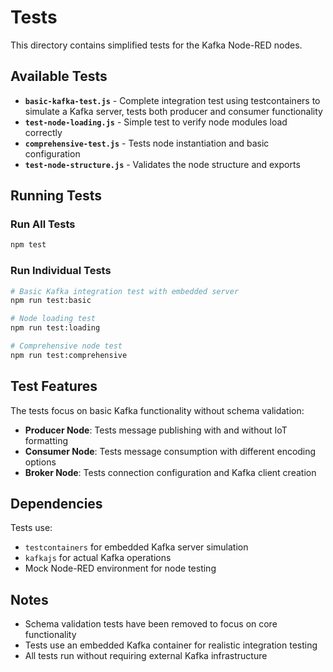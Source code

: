 # Tests

This directory contains simplified tests for the Kafka Node-RED nodes.

## Available Tests

- **`basic-kafka-test.js`** - Complete integration test using testcontainers to simulate a Kafka server, tests both producer and consumer functionality
- **`test-node-loading.js`** - Simple test to verify node modules load correctly
- **`comprehensive-test.js`** - Tests node instantiation and basic configuration
- **`test-node-structure.js`** - Validates the node structure and exports

## Running Tests

### Run All Tests
```bash
npm test
```

### Run Individual Tests
```bash
# Basic Kafka integration test with embedded server
npm run test:basic

# Node loading test
npm run test:loading

# Comprehensive node test
npm run test:comprehensive
```

## Test Features

The tests focus on basic Kafka functionality without schema validation:

- **Producer Node**: Tests message publishing with and without IoT formatting
- **Consumer Node**: Tests message consumption with different encoding options
- **Broker Node**: Tests connection configuration and Kafka client creation

## Dependencies

Tests use:
- `testcontainers` for embedded Kafka server simulation
- `kafkajs` for actual Kafka operations
- Mock Node-RED environment for node testing

## Notes

- Schema validation tests have been removed to focus on core functionality
- Tests use an embedded Kafka container for realistic integration testing
- All tests run without requiring external Kafka infrastructure

